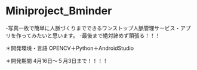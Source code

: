 # Miniproject_Bminder
-写真一枚で簡単に人脈づくりまでできるワンストップ人脈管理サービス・アプリを作ってみたいと思います。
-最後まで絶対諦めず頑張る！！！


＊開発環境・言語
OPENCV＋Python＋AndroidStudio

＊開発期間
4月16日～５月3日まで！！！！
